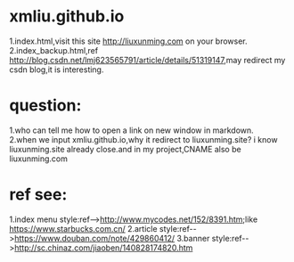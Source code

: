# xmliu.github.io
1.index.html,visit this site <http://liuxunming.com> on your browser.<br>
2.index_backup.html,ref <http://blog.csdn.net/lmj623565791/article/details/51319147>,may redirect my csdn blog,it is interesting.

# question:
1.who can tell me how to open a link on new window in markdown.<br>
2.when we input xmliu.github.io,why it redirect to liuxunming.site? i know liuxunming.site already close.and in my project,CNAME also be liuxunming.com

# ref see:
1.index menu style:ref--><http://www.mycodes.net/152/8391.htm>;like <https://www.starbucks.com.cn/>
2.article style:ref--><https://www.douban.com/note/429860412/>
3.banner style:ref--><http://sc.chinaz.com/jiaoben/140828174820.htm>